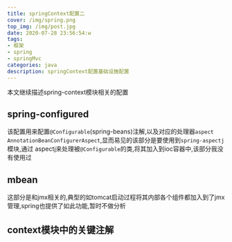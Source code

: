 ```yaml
---
title: springContext配置二
cover: /img/spring.png
top_img: /img/post.jpg
date: 2020-07-28 23:56:54:w
tags:
- 框架
- spring
- springMvc
categories: java
description: springContext配置基础设施配置
---
```

本文继续描述spring-context模块相关的配置
## spring-configured
该配置用来配置`@Configurable`(spring-beans)注解,以及对应的处理器`aspect AnnotationBeanConfigurerAspect`,显而易见的该部分是要使用到`spring-aspectj`模块,通过
aspectj来处理被`@Configurable`的类,将其加入到ioc容器中,该部分我没有使用过
## mbean
这部分是和jmx相关的,典型的如tomcat启动过程将其内部各个组件都加入到了jmx管理,spring也提供了如此功能,暂时不做分析
## context模块中的关键注解